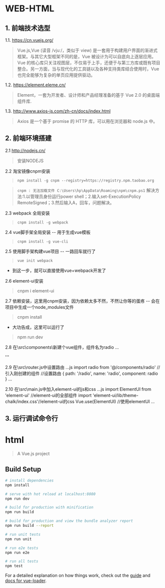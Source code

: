 # WEB-HTML
## 1. 前端技术选型
1.1. https://cn.vuejs.org/
> Vue.js,Vue (读音 /vjuː/，类似于 view) 是一套用于构建用户界面的渐进式框架。与其它大型框架不同的是，Vue 被设计为可以自底向上逐层应用。Vue 的核心库只关注视图层，不仅易于上手，还便于与第三方库或既有项目整合。另一方面，当与现代化的工具链以及各种支持类库结合使用时，Vue 也完全能够为复杂的单页应用提供驱动。

1.2. https://element.eleme.cn/
> Element，一套为开发者、设计师和产品经理准备的基于 Vue 2.0 的桌面端组件库.

1.3. http://www.axios-js.com/zh-cn/docs/index.html
> Axios 是一个基于 promise 的 HTTP 库，可以用在浏览器和 node.js 中。

## 2. 前端环境搭建
2.1 http://nodejs.cn/
> 安装NODEJS

2.2 淘宝镜像cnpm安装
> `npm install -g cnpm --registry=https://registry.npm.taobao.org`

> `cnpm : 无法加载文件 C:\Users\hp\AppData\Roaming\npm\cnpm.ps1` 解决方法:1.以管理员身份运行power shell；2.输入set-ExecutionPolicy RemoteSigned；3.然后输入A，回车，问题解决。

2.3 webpack 全局安装
> `cnpm install -g webpack`

2.4 vue脚手架全局安装 -- 用于生成vue模板
> `cnpm install -g vue-cli`

2.5 使用脚手架构建vue项目 -- 一路回车就行了
> `vue init webpack`

* 到这一步，就可以直接使用vue+webpack开发了

2.6 element-ui安装
> cnpm i element-ui

2.7 依赖安装，这里用cnpm安装，因为依赖太多不然，不然让你等的蛋疼 -- 会在项目中生成一个node_modules文件
> cnpm install

* 大功告成，这里可以运行了
> npm run dev

2.8 在\src\components\新建个vue组件，组件名为radio
...
<template>
  <el-radio-group v-model="radio2">
    <el-radio :label="3">备选项</el-radio>
    <el-radio :label="6">备选项</el-radio>
    <el-radio :label="9">备选项</el-radio>
  </el-radio-group>
</template>
 
<script>
  export default {
    data () {
      return {
        radio2: 3
      };
    }
  }
</script>
'''

2.9 在\src\router.js中设置路由
...js
import radio from '@/components/radio' //引入刚创建的组件
//设置路由
{
      path: '/radio',
      name: 'radio',
      component: radio
}
...

2.10 在\src\main.js中加入element-ui的js和css
...js
import ElementUI from 'element-ui' //element-ui的全部组件
import 'element-ui/lib/theme-chalk/index.css'//element-ui的css
Vue.use(ElementUI) //使用elementUI
...


## 3. 运行调试命令行
# html

> A Vue.js project

## Build Setup

``` bash
# install dependencies
npm install

# serve with hot reload at localhost:8080
npm run dev

# build for production with minification
npm run build

# build for production and view the bundle analyzer report
npm run build --report

# run unit tests
npm run unit

# run e2e tests
npm run e2e

# run all tests
npm test
```

For a detailed explanation on how things work, check out the [guide](http://vuejs-templates.github.io/webpack/) and [docs for vue-loader](http://vuejs.github.io/vue-loader).
